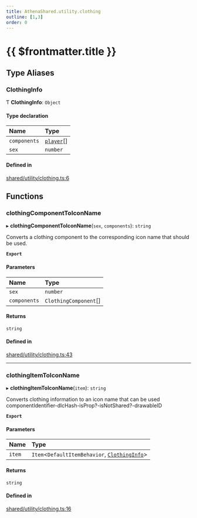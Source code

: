 ```yaml
---
title: AthenaShared.utility.clothing
outline: [1,3]
order: 0
---
```


# {{ $frontmatter.title }}


## Type Aliases

### ClothingInfo

Ƭ **ClothingInfo**: `Object`

#### Type declaration

| Name | Type |
| :------ | :------ |
| `components` | [`player`](server_config.md#player)[] |
| `sex` | `number` |

#### Defined in

[shared/utility/clothing.ts:6](https://github.com/Stuyk/altv-athena/blob/ae8402672/src/core/shared/utility/clothing.ts#L6)

## Functions

### clothingComponentToIconName

▸ **clothingComponentToIconName**(`sex`, `components`): `string`

Converts a clothing component to the corresponding icon name that should be used.

**`Export`**

#### Parameters

| Name | Type |
| :------ | :------ |
| `sex` | `number` |
| `components` | `ClothingComponent`[] |

#### Returns

`string`

#### Defined in

[shared/utility/clothing.ts:43](https://github.com/Stuyk/altv-athena/blob/ae8402672/src/core/shared/utility/clothing.ts#L43)

___

### clothingItemToIconName

▸ **clothingItemToIconName**(`item`): `string`

Converts clothing information to an icon name that can be used
componentIdentifier-dlcHash-isProp?-isNotShared?-drawableID

**`Export`**

#### Parameters

| Name | Type |
| :------ | :------ |
| `item` | `Item`<`DefaultItemBehavior`, [`ClothingInfo`](shared_utility_clothing.md#ClothingInfo)\> |

#### Returns

`string`

#### Defined in

[shared/utility/clothing.ts:16](https://github.com/Stuyk/altv-athena/blob/ae8402672/src/core/shared/utility/clothing.ts#L16)
